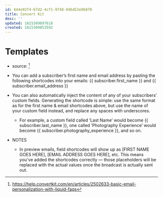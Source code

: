 ```yaml
---
id: 644e92f4-67d2-4cf1-9748-846d53e96870
title: Convert Kit
desc: ''
updated: 1615309897618
created: 1615309853592
---
```



# Templates
- source: [^1]
<!-- -->

[^1]: https://help.convertkit.com/en/articles/2502633-basic-email-personalization-with-liquid-faqs

- You can add a subscriber’s first name and email address by pasting the following shortcodes into your emails: {{ subscriber.first_name }} and {{ subscriber.email_address }}
- You can also automatically inject the content of any of your subscribers’ custom fields. Generating the shortcode is simple: use the same format as for the first name & email shortcodes above, but use the name of your custom field instead, and replace any spaces with underscores.
    - For example, a custom field called ‘Last Name’ would become {{ subscriber.last_name }}, one called ’Photography Experience’ would become {{ subscriber.photography_experience }}, and so on.

- NOTES
    - In preview emails, field shortcodes will show up as [FIRST NAME GOES HERE], [EMAIL ADDRESS GOES HERE], etc. This means you've added the shortcodes correctly — those placeholders will be replaced with the actual values once the broadcast is actually sent out.


